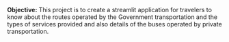 **Objective:** This project is to create a streamlit application for travelers to know about the routes operated by the Government transportation and the types of services provided and also details of the buses operated by private transportation.
